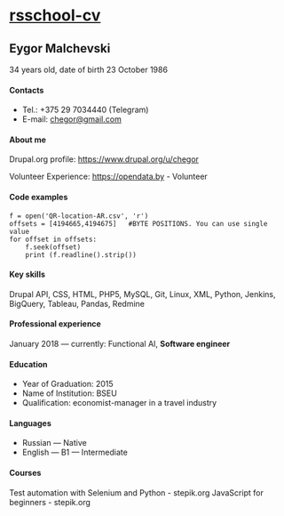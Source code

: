 <div class="container-lg px-3 my-5 markdown-body">

# [rsschool-cv](https://chegor.github.io/rsschool-cv/)

## Eygor Malchevski

34 years old, date of birth 23 October 1986

#### Contacts

*   Tel.: +375 29 7034440 (Telegram)
*   E-mail: chegor@gmail.com

#### About me

Drupal.org profile: https://www.drupal.org/u/chegor

Volunteer Experience: https://opendata.by - Volunteer

#### Code examples

<div class="highlighter-rouge">

<div class="highlight">

    f = open('QR-location-AR.csv', 'r')
    offsets = [4194665,4194675]   #BYTE POSITIONS. You can use single value
    for offset in offsets:
        f.seek(offset)
        print (f.readline().strip())

</div>

</div>

#### Key skills

Drupal API, CSS, HTML, PHP5, MySQL, Git, Linux, XML, Python, Jenkins, BigQuery, Tableau, Pandas, Redmine

#### Professional experience

January 2018 — currently: Functional AI, **Software engineer**

#### Education

*   Year of Graduation: 2015
*   Name of Institution: BSEU
*   Qualification: economist-manager in a travel industry

#### Languages

*   Russian — Native
*   English — B1 — Intermediate

#### Courses

Test automation with Selenium and Python - stepik.org
JavaScript for beginners - stepik.org

</div>
